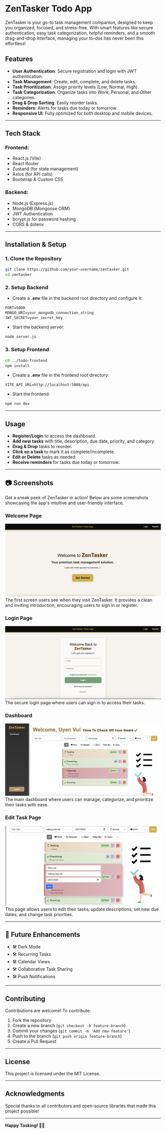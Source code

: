 # ZenTasker Todo App

ZenTasker is your go-to task management companion, designed to keep you organized, focused, and stress-free. With smart features like secure authentication, easy task categorization, helpful reminders, and a smooth drag-and-drop interface, managing your to-dos has never been this effortless!

## Features
- **User Authentication**: Secure registration and login with JWT authentication.
- **Task Management**: Create, edit, complete, and delete tasks.
- **Task Prioritization**: Assign priority levels (Low, Normal, High).
- **Task Categorization**: Organize tasks into Work, Personal, and Other categories.
- **Drag & Drop Sorting**: Easily reorder tasks.
- **Reminders**: Alerts for tasks due today or tomorrow.
- **Responsive UI**: Fully optimized for both desktop and mobile devices.

---

## Tech Stack
### **Frontend:**
- React.js (Vite)
- React Router
- Zustand (for state management)
- Axios (for API calls)
- Bootstrap & Custom CSS

### **Backend:**
- Node.js (Express.js)
- MongoDB (Mongoose ORM)
- JWT Authentication
- bcrypt.js for password hashing
- CORS & dotenv

---

## Installation & Setup
### **1. Clone the Repository**
```sh
git clone https://github.com/your-username/zentasker.git
cd zentasker
```

### **2. Setup Backend**

- Create a **.env** file in the backend root directory and configure it:
```env
PORT=5000
MONGO_URI=your_mongodb_connection_string
JWT_SECRET=your_secret_key
```

- Start the backend server:
```sh
node server.js
```

### **3. Setup Frontend**
```sh
cd ../todo-frontend
npm install
```

- Create a **.env** file in the frontend root directory:
```env
VITE_API_URL=http://localhost:5000/api
```

- Start the frontend:
```sh
npm run dev
```

---

## Usage
- **Register/Login** to access the dashboard.
- **Add new tasks** with title, description, due date, priority, and category.
- **Drag & Drop** tasks to reorder.
- **Click on a task** to mark it as complete/incomplete.
- **Edit or Delete** tasks as needed.
- **Receive reminders** for tasks due today or tomorrow.

---

## 📷 Screenshots

Get a sneak peek of ZenTasker in action! Below are some screenshots showcasing the app's intuitive and user-friendly interface.

### Welcome Page
![Welcome Page](https://github.com/uynvu078/ZenTasker-Todo/blob/main/screenshots/welcome.png)  
The first screen users see when they visit ZenTasker. It provides a clean and inviting introduction, encouraging users to sign in or register.

### Login Page
![Login Page](https://github.com/uynvu078/ZenTasker-Todo/blob/main/screenshots/login.png)  
The secure login page where users can sign in to access their tasks.

### Dashboard
![Dashboard](https://github.com/uynvu078/ZenTasker-Todo/blob/main/screenshots/dashboard.png)  
The main dashboard where users can manage, categorize, and prioritize their tasks with ease.

### Edit Task Page
![Edit Task Page](https://github.com/uynvu078/ZenTasker-Todo/blob/main/screenshots/tasks.png)  
This page allows users to edit their tasks, update descriptions, set new due dates, and change task priorities.


---

## 🚧 Future Enhancements
- 🛠️ Dark Mode
- 🛠️ Recurring Tasks
- 🛠️ Calendar Views
- 🛠️ Collaborative Task Sharing
- 🛠️ Push Notifications

---

## Contributing
Contributions are welcome! To contribute:
1. Fork the repository
2. Create a new branch (`git checkout -b feature-branch`)
3. Commit your changes (`git commit -m 'Add new feature'`)
4. Push to the branch (`git push origin feature-branch`)
5. Create a Pull Request

---

## License
This project is licensed under the MIT License.

---

## Acknowledgments
Special thanks to all contributors and open-source libraries that made this project possible!

---

**Happy Tasking! 📝✅**

